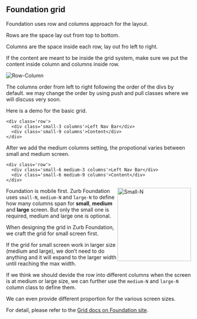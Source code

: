 ## Foundation grid

Foundation uses row and columns approach for the layout.

Rows are the space lay out from top to bottom.

Columns are the space inside each row, lay out fro left to right.

If the content are meant to be inside the grid system, make sure we put the content inside column and columns inside row.

![Row-Column](http://archive.makzan.net/images/mobile-web-design/row-column-grid.png)

The columns order from left to right following the order of the divs by default. we may change the order by using push and pull classes where we will discuss very soon.

Here is a demo for the basic grid.

```
<div class='row'>
  <div class='small-3 columns'>Left Nav Bar</div>
  <div class='small-9 columns'>Content</div>
</div>
```

After we add the medium columns setting, the propotional varies between small and medium screen.

```
<div class='row'>
  <div class='small-6 medium-3 columns'>Left Nav Bar</div>
  <div class='small-6 medium-9 columns'>Content</div>
</div>
```

<img width=200 src='http://archive.makzan.net/images/mobile-web-design/small-n.png' style='float:right' alt='Small-N'>

Foundation is mobile first. Zurb Foundation uses `small-N`, `medium-N` and `large-N` to define how many columns span for **small**, **medium** and **large** screen. But only the small one is required, medium and large one is optional.

When designing the grid in Zurb Foundation, we craft the grid for small screen first.

If the grid for small screen work in larger size (medium and large), we don’t need to do anything and it will expand to the larger width until reaching the max width.

If we think we should devide the row into different columns when the screen is at medium or large size, we can further use the `medium-N` and `large-N` column class to define them.

We can even provide different proportion for the various screen sizes.

For detail, please refer to the [Grid docs on Foundation site](http://foundation.zurb.com/sites/docs/grid.html).
